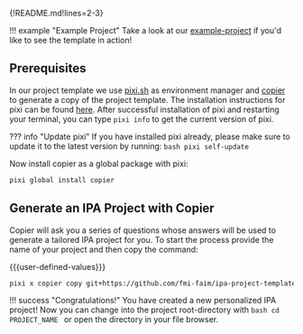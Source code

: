 {!README.md!lines=2-3}

!!! example "Example Project"
    Take a look at our [example-project](https://fmi-faim.github.io/example-project/) if you'd like to see the template in action!


## Prerequisites
In our project template we use [pixi.sh](https://pixi.sh) as environment manager and [copier](https://copier.readthedocs.io/en/stable/) to generate a copy of the project template. The installation instructions for pixi can be found [here](https://pixi.sh/latest/#installation).
After successful installation of pixi and restarting your terminal, you can type `pixi info` to get the current version of pixi.

??? info "Update pixi"
    If you have installed pixi already, please make sure to update it to the latest version by running:
    ```bash
    pixi self-update
    ```

Now install copier as a global package with pixi:
```bash
pixi global install copier
```

## Generate an IPA Project with Copier
Copier will ask you a series of questions whose answers will be used to generate a tailored IPA project for you. To start the process provide the name of your project and then copy the command:

{{{user-defined-values}}}

```bash
pixi x copier copy git+https://github.com/fmi-faim/ipa-project-template PROJECT_NAME
```

!!! success "Congratulations!"
    You have created a new personalized IPA project! Now you can change into the project root-directory with
    ```bash
    cd PROJECT_NAME
    ```
    or open the directory in your file browser.
